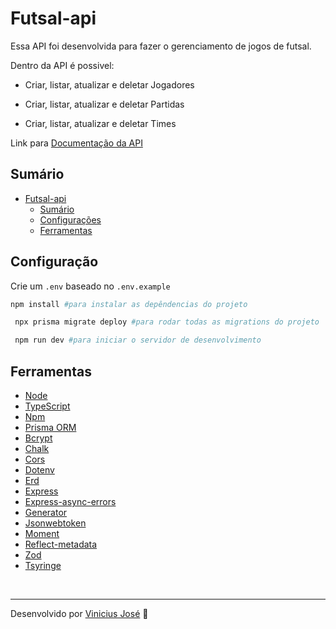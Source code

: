# Futsal-api


Essa API foi desenvolvida para fazer o gerenciamento de jogos de futsal.

Dentro da API é possivel:

 - Criar, listar, atualizar e deletar Jogadores

 - Criar, listar, atualizar e deletar Partidas

 - Criar, listar, atualizar e deletar Times

Link para [Documentação da API](https://documenter.getpostman.com/view/30802576/2s9YRGyV4d)

## Sumário
- [Futsal-api](#Futsal-api)
   - [Sumário](#Sumário)
   - [Configurações](#Configuração)
   - [Ferramentas](#Ferramentas)

 ## Configuração
 Crie um `.env` baseado no `.env.example` 

 ```bash
 npm install #para instalar as depêndencias do projeto
```
```bash
 npx prisma migrate deploy #para rodar todas as migrations do projeto
```
```bash
 npm run dev #para iniciar o servidor de desenvolvimento
```

## Ferramentas

 - [Node](https://nodejs.org/en/docs)
 - [TypeScript](https://www.typescriptlang.org/docs/)
 - [Npm](https://docs.npmjs.com)
 - [Prisma ORM](https://www.prisma.io/docs)
 - [Bcrypt](https://www.npmjs.com/package/bcrypt)
 - [Chalk](https://www.npmjs.com/package/chalk)
 - [Cors](https://www.npmjs.com/package/cors)
 - [Dotenv](https://www.npmjs.com/package/dotenv)
 - [Erd](https://www.npmjs.com/package/erd)
 - [Express](https://www.npmjs.com/package/express)
 - [Express-async-errors](https://www.npmjs.com/package/express-async-errors)
 - [Generator](https://www.npmjs.com/package/generator)
 - [Jsonwebtoken](https://www.npmjs.com/package/jsonwebtoken)
 - [Moment](https://www.npmjs.com/package/moment)
 - [Reflect-metadata](https://www.npmjs.com/package/reflect-metadata)
 - [Zod](https://www.npmjs.com/package/zod)
 - [Tsyringe](https://www.npmjs.com/package/tsyringe)

<br>

---

Desenvolvido por [Vinicius José](https://github.com/Vinicius-1307) 🚀
